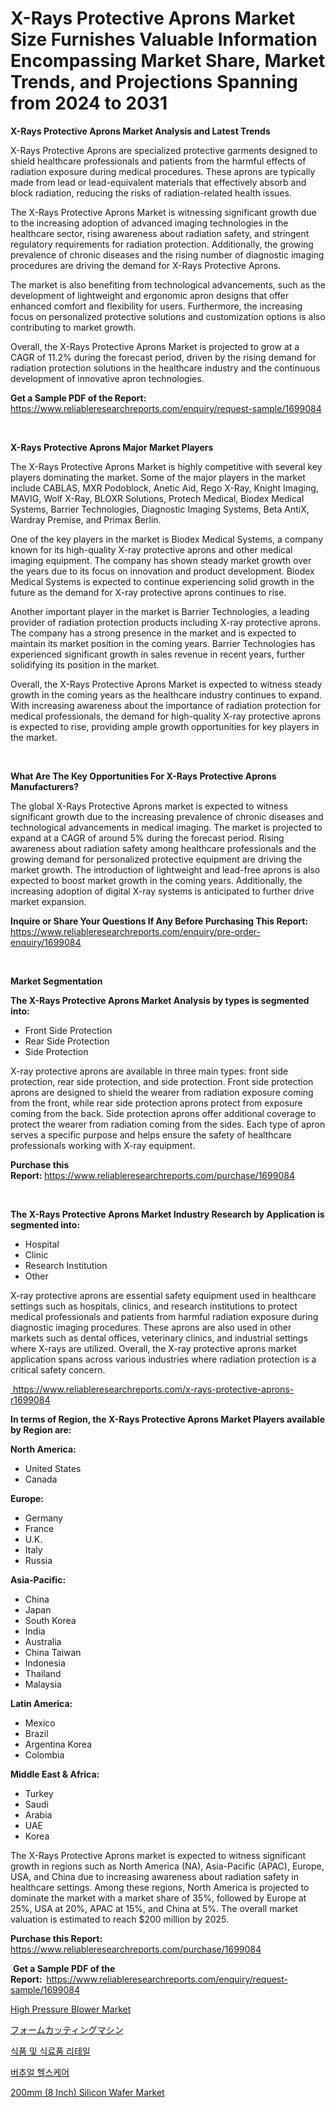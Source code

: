 <p><h1>X-Rays Protective Aprons Market Size Furnishes Valuable Information Encompassing Market Share, Market Trends, and Projections Spanning from 2024 to 2031</h1></p><p><strong>X-Rays Protective Aprons Market Analysis and Latest Trends</strong></p>
<p><p>X-Rays Protective Aprons are specialized protective garments designed to shield healthcare professionals and patients from the harmful effects of radiation exposure during medical procedures. These aprons are typically made from lead or lead-equivalent materials that effectively absorb and block radiation, reducing the risks of radiation-related health issues.</p><p>The X-Rays Protective Aprons Market is witnessing significant growth due to the increasing adoption of advanced imaging technologies in the healthcare sector, rising awareness about radiation safety, and stringent regulatory requirements for radiation protection. Additionally, the growing prevalence of chronic diseases and the rising number of diagnostic imaging procedures are driving the demand for X-Rays Protective Aprons.</p><p>The market is also benefiting from technological advancements, such as the development of lightweight and ergonomic apron designs that offer enhanced comfort and flexibility for users. Furthermore, the increasing focus on personalized protective solutions and customization options is also contributing to market growth.</p><p>Overall, the X-Rays Protective Aprons Market is projected to grow at a CAGR of 11.2% during the forecast period, driven by the rising demand for radiation protection solutions in the healthcare industry and the continuous development of innovative apron technologies.</p></p>
<p><strong>Get a Sample PDF of the Report:&nbsp;</strong> <a href="https://www.reliableresearchreports.com/enquiry/request-sample/1699084">https://www.reliableresearchreports.com/enquiry/request-sample/1699084</a></p>
<p>&nbsp;</p>
<p><strong>X-Rays Protective Aprons Major Market Players</strong></p>
<p><p>The X-Rays Protective Aprons Market is highly competitive with several key players dominating the market. Some of the major players in the market include CABLAS, MXR Podoblock, Anetic Aid, Rego X-Ray, Knight Imaging, MAVIG, Wolf X-Ray, BLOXR Solutions, Protech Medical, Biodex Medical Systems, Barrier Technologies, Diagnostic Imaging Systems, Beta AntiX, Wardray Premise, and Primax Berlin.</p><p>One of the key players in the market is Biodex Medical Systems, a company known for its high-quality X-ray protective aprons and other medical imaging equipment. The company has shown steady market growth over the years due to its focus on innovation and product development. Biodex Medical Systems is expected to continue experiencing solid growth in the future as the demand for X-ray protective aprons continues to rise.</p><p>Another important player in the market is Barrier Technologies, a leading provider of radiation protection products including X-ray protective aprons. The company has a strong presence in the market and is expected to maintain its market position in the coming years. Barrier Technologies has experienced significant growth in sales revenue in recent years, further solidifying its position in the market.</p><p>Overall, the X-Rays Protective Aprons Market is expected to witness steady growth in the coming years as the healthcare industry continues to expand. With increasing awareness about the importance of radiation protection for medical professionals, the demand for high-quality X-ray protective aprons is expected to rise, providing ample growth opportunities for key players in the market.</p></p>
<p>&nbsp;</p>
<p><strong>What Are The Key Opportunities For X-Rays Protective Aprons Manufacturers?</strong></p>
<p><p>The global X-Rays Protective Aprons market is expected to witness significant growth due to the increasing prevalence of chronic diseases and technological advancements in medical imaging. The market is projected to expand at a CAGR of around 5% during the forecast period. Rising awareness about radiation safety among healthcare professionals and the growing demand for personalized protective equipment are driving the market growth. The introduction of lightweight and lead-free aprons is also expected to boost market growth in the coming years. Additionally, the increasing adoption of digital X-ray systems is anticipated to further drive market expansion.</p></p>
<p><strong>Inquire or Share Your Questions If Any Before Purchasing This Report:</strong> <a href="https://www.reliableresearchreports.com/enquiry/pre-order-enquiry/1699084">https://www.reliableresearchreports.com/enquiry/pre-order-enquiry/1699084</a></p>
<p>&nbsp;</p>
<p><strong>Market Segmentation</strong></p>
<p><strong>The X-Rays Protective Aprons Market Analysis by types is segmented into:</strong></p>
<p><ul><li>Front Side Protection</li><li>Rear Side Protection</li><li>Side Protection</li></ul></p>
<p><p>X-ray protective aprons are available in three main types: front side protection, rear side protection, and side protection. Front side protection aprons are designed to shield the wearer from radiation exposure coming from the front, while rear side protection aprons protect from exposure coming from the back. Side protection aprons offer additional coverage to protect the wearer from radiation coming from the sides. Each type of apron serves a specific purpose and helps ensure the safety of healthcare professionals working with X-ray equipment.</p></p>
<p><strong>Purchase this Report:&nbsp;</strong><a href="https://www.reliableresearchreports.com/purchase/1699084">https://www.reliableresearchreports.com/purchase/1699084</a></p>
<p>&nbsp;</p>
<p><strong>The X-Rays Protective Aprons Market Industry Research by Application is segmented into:</strong></p>
<p><ul><li>Hospital</li><li>Clinic</li><li>Research Institution</li><li>Other</li></ul></p>
<p><p>X-ray protective aprons are essential safety equipment used in healthcare settings such as hospitals, clinics, and research institutions to protect medical professionals and patients from harmful radiation exposure during diagnostic imaging procedures. These aprons are also used in other markets such as dental offices, veterinary clinics, and industrial settings where X-rays are utilized. Overall, the X-ray protective aprons market application spans across various industries where radiation protection is a critical safety concern.</p></p>
<p><a href="https://www.reliableresearchreports.com/x-rays-protective-aprons-r1699084">&nbsp;https://www.reliableresearchreports.com/x-rays-protective-aprons-r1699084</a></p>
<p><strong>In terms of Region, the X-Rays Protective Aprons Market Players available by Region are:</strong></p>
<p>
    <p> <strong> North America: </strong>
        <ul>
            <li>United States</li>
            <li>Canada</li>
        </ul>
        </p> 
    <p> <strong> Europe: </strong>
        <ul>
            <li>Germany</li>
            <li>France</li>
            <li>U.K.</li>
            <li>Italy</li>
            <li>Russia</li>
        </ul>
        </p> 
    <p> <strong> Asia-Pacific: </strong>
        <ul>
            <li>China</li>
            <li>Japan</li>
            <li>South Korea</li>
            <li>India</li>
            <li>Australia</li>
            <li>China Taiwan</li>
            <li>Indonesia</li>
            <li>Thailand</li>
            <li>Malaysia</li>
        </ul>
        </p> 
    <p> <strong> Latin America: </strong>
        <ul>
            <li>Mexico</li>
            <li>Brazil</li>
            <li>Argentina Korea</li>
            <li>Colombia</li>
        </ul>
        </p> 
    <p> <strong> Middle East & Africa: </strong>
        <ul>
            <li>Turkey</li>
            <li>Saudi</li>
            <li>Arabia</li>
            <li>UAE</li>
            <li>Korea</li>
        </ul>
    </p>
    </p>
<p><p>The X-Rays Protective Aprons market is expected to witness significant growth in regions such as North America (NA), Asia-Pacific (APAC), Europe, USA, and China due to increasing awareness about radiation safety in healthcare settings. Among these regions, North America is projected to dominate the market with a market share of 35%, followed by Europe at 25%, USA at 20%, APAC at 15%, and China at 5%. The overall market valuation is estimated to reach $200 million by 2025.</p></p>
<p><strong>Purchase this Report: </strong><a href="https://www.reliableresearchreports.com/purchase/1699084">https://www.reliableresearchreports.com/purchase/1699084</a></p>
<p>&nbsp;<strong>Get a Sample PDF of the Report:&nbsp;&nbsp;</strong><a href="https://www.reliableresearchreports.com/enquiry/request-sample/1699084">https://www.reliableresearchreports.com/enquiry/request-sample/1699084</a></p>
<p><strong></strong></p>
<p><p><a href="https://github.com/RosemarieLeffler2023/Market-Research-Report-List-1/blob/main/high-pressure-blower-market.md">High Pressure Blower Market</a></p><p><a href="https://github.com/NovaStamm2023/Market-Research-Report-List-1/blob/main/549420165799.md">フォームカッティングマシン</a></p><p><a href="https://github.com/novabrown3/Market-Research-Report-List-1/blob/main/619254964327.md">식품 및 식료품 리테일</a></p><p><a href="https://github.com/durgin521/Market-Research-Report-List-1/blob/main/342705064328.md">버추얼 헬스케어</a></p><p><a href="https://www.linkedin.com/pulse/analyzing-200mm-8-inch-silicon-wafer-market-global-industry-perspective-kqqhf">200mm (8 Inch) Silicon Wafer Market</a></p></p>